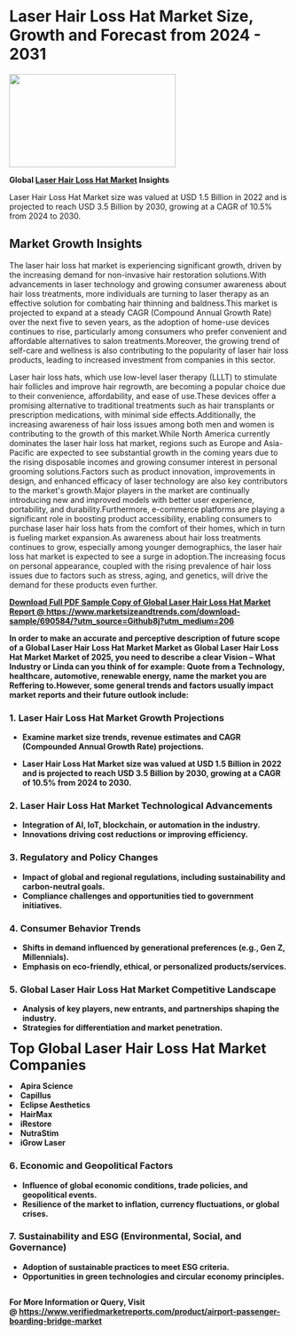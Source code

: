 <H1>Laser Hair Loss Hat Market Size, Growth and Forecast from 2024 - 2031</H1><img class="aligncenter size-medium wp-image-584254" src="https://thirdeyenews.in/wp-content/uploads/2024/09/Global-Market-Research-300x168.jpeg" alt="" width="300" height="168" /><p><strong>Global&nbsp;<a href="https://www.marketsizeandtrends.com/download-sample/690584/?utm_source=Github8j?utm_medium=206">Laser Hair Loss Hat Market</a> Insights</strong></p><p>Laser Hair Loss Hat Market size was valued at USD 1.5 Billion in 2022 and is projected to reach USD 3.5 Billion by 2030, growing at a CAGR of 10.5% from 2024 to 2030.</p><p><h2>Market Growth Insights</h2> <p>The laser hair loss hat market is experiencing significant growth, driven by the increasing demand for non-invasive hair restoration solutions.With advancements in laser technology and growing consumer awareness about hair loss treatments, more individuals are turning to laser therapy as an effective solution for combating hair thinning and baldness.This market is projected to expand at a steady CAGR (Compound Annual Growth Rate) over the next five to seven years, as the adoption of home-use devices continues to rise, particularly among consumers who prefer convenient and affordable alternatives to salon treatments.Moreover, the growing trend of self-care and wellness is also contributing to the popularity of laser hair loss products, leading to increased investment from companies in this sector.</p> <p><strong><a href="download-sample-link"></a></strong></p> <p>Laser hair loss hats, which use low-level laser therapy (LLLT) to stimulate hair follicles and improve hair regrowth, are becoming a popular choice due to their convenience, affordability, and ease of use.These devices offer a promising alternative to traditional treatments such as hair transplants or prescription medications, with minimal side effects.Additionally, the increasing awareness of hair loss issues among both men and women is contributing to the growth of this market.While North America currently dominates the laser hair loss hat market, regions such as Europe and Asia-Pacific are expected to see substantial growth in the coming years due to the rising disposable incomes and growing consumer interest in personal grooming solutions.Factors such as product innovation, improvements in design, and enhanced efficacy of laser technology are also key contributors to the market's growth.Major players in the market are continually introducing new and improved models with better user experience, portability, and durability.Furthermore, e-commerce platforms are playing a significant role in boosting product accessibility, enabling consumers to purchase laser hair loss hats from the comfort of their homes, which in turn is fueling market expansion.As awareness about hair loss treatments continues to grow, especially among younger demographics, the laser hair loss hat market is expected to see a surge in adoption.The increasing focus on personal appearance, coupled with the rising prevalence of hair loss issues due to factors such as stress, aging, and genetics, will drive the demand for these products even further.</p> <p><strong><a href="get-more-link"></p><p><span class=""><strong>Download Full PDF Sample Copy of Global Laser Hair Loss Hat Market Report</strong> @ <a href="https://www.marketsizeandtrends.com/download-sample/690584/?utm_source=Github8j?utm_medium=206" target="_blank">https://www.marketsizeandtrends.com/download-sample/690584/?utm_source=Github8j?utm_medium=206</a></span></p><p>In order to make an accurate and perceptive description of future scope of a Global&nbsp;Laser Hair Loss Hat Market Market as Global&nbsp;Laser Hair Loss Hat Market Market of 2025, you need to describe a clear Vision &ndash; What Industry or Linda can you think of for example: Quote from a Technology, healthcare, automotive, renewable energy, name the market you are Reffering to.However, some general trends and factors usually impact market reports and their future outlook include:</p><h3>1.&nbsp;<strong>Laser Hair Loss Hat Market Growth Projections</strong></h3><ul><li>Examine market size trends, revenue estimates and CAGR (Compounded Annual Growth Rate) projections.</li><li><p>Laser Hair Loss Hat Market size was valued at USD 1.5 Billion in 2022 and is projected to reach USD 3.5 Billion by 2030, growing at a CAGR of 10.5% from 2024 to 2030.</p></li></ul><h3>2.&nbsp;<strong>Laser Hair Loss Hat Market Technological Advancements</strong></h3><ul><li>Integration of AI, IoT, blockchain, or automation in the industry.</li><li>Innovations driving cost reductions or improving efficiency.</li></ul><h3>3.&nbsp;<strong>Regulatory and Policy Changes</strong></h3><ul><li>Impact of global and regional regulations, including sustainability and carbon-neutral goals.</li><li>Compliance challenges and opportunities tied to government initiatives.</li></ul><h3>4.&nbsp;<strong>Consumer Behavior Trends</strong></h3><ul><li>Shifts in demand influenced by generational preferences (e.g., Gen Z, Millennials).</li><li>Emphasis on eco-friendly, ethical, or personalized products/services.</li></ul><h3>5.&nbsp;<strong>Global Laser Hair Loss Hat Market Competitive Landscape</strong></h3><ul><li>Analysis of key players, new entrants, and partnerships shaping the industry.</li><li>Strategies for differentiation and market penetration.</li></ul><p data-pm-slice="1 1 []"><span style="color: inherit; font-family: inherit; font-size: 25px;">Top Global Laser Hair Loss Hat Market Companies</span></p><div class="" data-test-id=""><p><li>Apira Science</li><li> Capillus</li><li> Eclipse Aesthetics</li><li> HairMax</li><li> iRestore</li><li> NutraStim</li><li> iGrow Laser</li></p></div><h3>6.&nbsp;<strong>Economic and Geopolitical Factors</strong></h3><ul><li>Influence of global economic conditions, trade policies, and geopolitical events.</li><li>Resilience of the market to inflation, currency fluctuations, or global crises.</li></ul><h3>7.&nbsp;<strong>Sustainability and ESG (Environmental, Social, and Governance)</strong></h3><ul><li>Adoption of sustainable practices to meet ESG criteria.</li><li>Opportunities in green technologies and circular economy principles.</li></ul><h2><strong style="font-size: 14px;">For More Information or Query, Visit @&nbsp;</strong><a style="background-color: #ffffff; font-size: 14px;" href="https://www.marketsizeandtrends.com/report/laser-hair-loss-hat-market/" target="_blank">https://www.verifiedmarketreports.com/product/airport-passenger-boarding-bridge-market</a></h2>